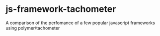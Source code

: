 # js-framework-tachometer
A comparison of the perfomance of a few popular javascript frameworks using polymer/tachometer
